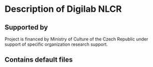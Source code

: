 # Description of Digilab NLCR

## Supported by

Project is financed by Ministry of Culture of the Czech Republic under support of specific organization research support.

## Contains default files

